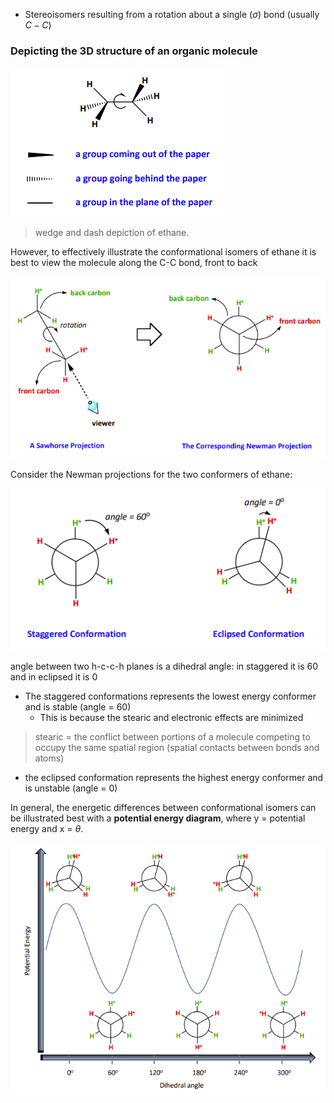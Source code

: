 - Stereoisomers resulting from a rotation about a single ($\sigma$) bond (usually $C-C$)

### Depicting the 3D structure of an organic molecule
![](./attachments/20250314934830.png)

> wedge and dash depiction of ethane.

However, to effectively illustrate the conformational isomers of ethane it is best to view the molecule along the C-C bond, front to back

![](./attachments/20250314092507.png)

Consider the Newman projections for the two conformers of ethane:

![](./attachments/20250314937380.png)


angle between two h-c-c-h planes is a dihedral angle: in staggered it is 60 and in eclipsed it is 0

- The staggered conformations represents the lowest energy conformer and is stable (angle = 60)
	- This is because the stearic and electronic effects are minimized 
>stearic = the conflict between portions of a molecule competing to occupy the same spatial region (spatial contacts between bonds and atoms)

- the eclipsed conformation represents the highest energy conformer and is unstable (angle = 0)

In general, the energetic differences between conformational isomers can be illustrated best with a **potential energy diagram**, where y = potential energy and x = $\theta$. 

![](./attachments/20250314093755.png)

